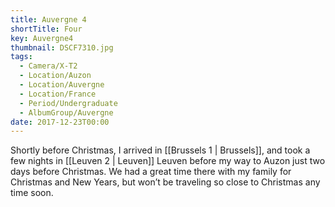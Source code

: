 ```yaml
---
title: Auvergne 4
shortTitle: Four
key: Auvergne4
thumbnail: DSCF7310.jpg
tags:
  - Camera/X-T2
  - Location/Auzon
  - Location/Auvergne
  - Location/France
  - Period/Undergraduate
  - AlbumGroup/Auvergne
date: 2017-12-23T00:00
---
```

Shortly before Christmas, I arrived in [[Brussels 1 | Brussels]], and took a few nights in [[Leuven 2 | Leuven]] Leuven before my way to Auzon just two days before Christmas. We had a great time there with my family for Christmas and New Years, but won’t be traveling so close to Christmas any time soon.
